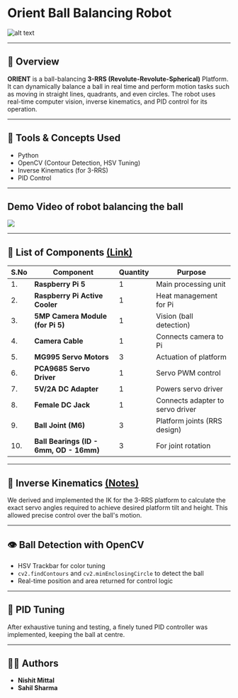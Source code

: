 # Orient Ball Balancing Robot
![alt text](https://github.com/NishitMittal2004/Orient_Ball_Balancing_Robot/blob/main/Ball%20Balancing%20Robot%20-%20Poster.png)

---

## 📌 Overview

 **ORIENT** is a ball-balancing **3-RRS (Revolute-Revolute-Spherical)** Platform. It can dynamically balance a ball in real time and perform motion tasks such as moving in straight lines, quadrants, and even circles. The robot uses real-time computer vision, inverse kinematics, and PID control for its operation.

---

## 🔧 Tools & Concepts Used

- Python
- OpenCV (Contour Detection, HSV Tuning)
- Inverse Kinematics (for 3-RRS)
- PID Control

---

## Demo Video of robot balancing the ball
![](Balance.gif)

---


## 🧰 List of Components [(Link)](https://github.com/NishitMittal2004/Orient_Ball_Balancing_Robot/blob/main/List%20of%20Components.pdf)

| S.No | Component | Quantity | Purpose | 
|------|-----------|----------|---------|
| 1. | **Raspberry Pi 5** | 1 | Main processing unit |
| 2. | **Raspberry Pi Active Cooler** | 1 | Heat management for Pi | 
| 3. | **5MP Camera Module (for Pi 5)** | 1 | Vision (ball detection) | 
| 4. | **Camera Cable** | 1 | Connects camera to Pi | 
| 5. | **MG995 Servo Motors** | 3 | Actuation of platform | 
| 6. | **PCA9685 Servo Driver** | 1 | Servo PWM control |
| 7. | **5V/2A DC Adapter** | 1 | Powers servo driver | 
| 8. | **Female DC Jack** | 1 | Connects adapter to servo driver|
| 9. | **Ball Joint (M6)** | 3 | Platform joints (RRS design) | 
| 10. | **Ball Bearings (ID - 6mm, OD - 16mm)** | 3 | For joint rotation |

---

## 🧮 Inverse Kinematics [(Notes)](https://github.com/NishitMittal2004/Orient_Ball_Balancing_Robot/blob/main/Inverse%20Kinematics%20Maths.pdf)

We derived and implemented the IK for the 3-RRS platform to calculate the exact servo angles required to achieve desired platform tilt and height. This allowed precise control over the ball's motion.

---

## 👁️ Ball Detection with OpenCV

- HSV Trackbar for color tuning
- `cv2.findContours` and `cv2.minEnclosingCircle` to detect the ball
- Real-time position and area returned for control logic

---

## 🧪 PID Tuning

After exhaustive tuning and testing, a finely tuned PID controller was implemented, keeping the ball at centre.

---

## 👨‍💻 Authors

- **Nishit Mittal**  
- **Sahil Sharma**


